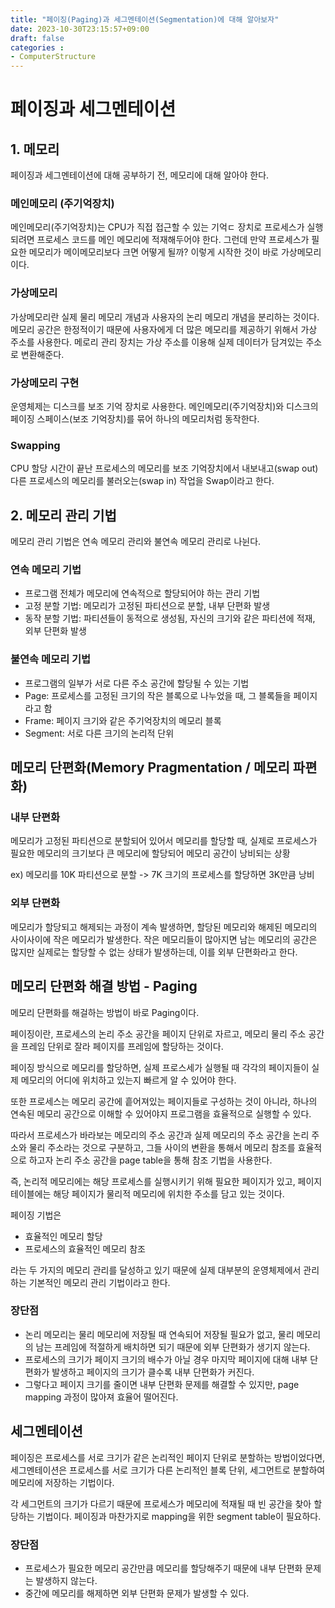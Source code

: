 ```yaml
---
title: "페이징(Paging)과 세그멘테이션(Segmentation)에 대해 알아보자"
date: 2023-10-30T23:15:57+09:00
draft: false
categories :
- ComputerStructure
---
```


# 페이징과 세그멘테이션
## 1. 메모리
페이징과 세그멘테이션에 대해 공부하기 전, 메모리에 대해 알아야 한다.

### 메인메모리 (주기억장치)
메인메모리(주기억장치)는 CPU가 직접 접근할 수 있는 기억ㄷ 장치로 프로세스가 실행되려면 프로세스 코드를 메인 메모리에 적재해두어야 한다. 그런데 만약 프로세스가 필요한 메모리가 메이메모리보다 크면 어떻게 될까? 이렇게 시작한 것이 바로 가상메모리이다.

### 가상메모리
가상메모리란 실제 물리 메모리 개념과 사용자의 논리 메모리 개념을 분리하는 것이다. 메모리 공간은 한정적이기 때문에 사용자에게 더 많은 메모리를 제공하기 위해서 가상 주소를 사용한다.
메로리 관리 장치는 가상 주소를 이용해 실제 데이터가 담겨있는 주소로 변환해준다.
 
### 가상메모리 구현
운영체제는 디스크를 보조 기억 장치로 사용한다. 메인메모리(주기억장치)와 디스크의 페이징 스페이스(보조 기억장치)를 묶어 하나의 메모리처럼 동작한다.

### Swapping
CPU 할당 시간이 끝난 프로세스의 메모리를 보조 기억장치에서 내보내고(swap out) 다른 프로세스의 메모리를 불러오는(swap in) 작업을 Swap이라고 한다.

## 2. 메모리 관리 기법
메모리 관리 기법은 연속 메모리 관리와 불연속 메모리 관리로 나뉜다.

### 연속 메모리 기법
- 프로그램 전체가 메모리에 연속적으로 할당되어야 하는 관리 기법
- 고정 분할 기법: 메모리가 고정된 파티션으로 분할, 내부 단편화 발생
- 동작 분할 기법: 파티션들이 동적으로 생성됨, 자신의 크기와 같은 파티션에 적재, 외부 단편화 발생

### 불연속 메모리 기법
- 프로그램의 일부가 서로 다른 주소 공간에 할당될 수 있는 기법
- Page: 프로세스를 고정된 크기의 작은 블록으로 나누었을 때, 그 블록들을 페이지라고 함
- Frame: 페이지 크기와 같은 주기억장치의 메모리 블록
- Segment: 서로 다른 크기의 논리적 단위

## 메모리 단편화(Memory Pragmentation / 메모리 파편화)
### 내부 단편화
메모리가 고정된 파티션으로 분할되어 있어서 메모리를 할당할 때, 실제로 프로세스가 필요한 메모리의 크기보다 큰 메모리에 할당되어 메모리 공간이 낭비되는 상황

ex) 메모리를 10K 파티션으로 분할 -> 7K 크기의 프로세스를 할당하면 3K만큼 낭비

### 외부 단편화
메모리가 할당되고 해제되는 과정이 계속 발생하면, 할당된 메모리와 해제된 메모리의 사이사이에 작은 메모리가 발생한다. 작은 메모리들이 많아지면 남는 메모리의 공간은 많지만 실제로는 할당할 수 없는 상태가 
발생하는데, 이를 외부 단편화라고 한다.

## 메모리 단편화 해결 방법 - Paging
메모리 단편화를 해걸하는 방법이 바로 Paging이다.

페이징이란, 프로세스의 논리 주소 공간을 페이지 단위로 자르고,
메모리 물리 주소 공간을 프레임 단위로 잘라 페이지를 프레임에 할당하는 것이다.

페이징 방식으로 메모리를 할당하면, 실제 프로스세가 실행될 때 각각의 페이지들이 실제 메모리의 어디에 위치하고 있는지 빠르게 알 수 있어야 한다.

또한 프로세스는 메모리 공간에 흩어져있는 페이지들로 구성하는 것이 아니라, 하나의 연속된 메모리 공간으로 이해할 수 있어야지 프로그램을 효율적으로 실행할 수 있다.

따라서 프로세스가 바라보는 메모리의 주소 공간과 실제 메모리의 주소 공간을 논리 주소와 물리 주소라는 것으로 구분하고,
그들 사이의 변환을 통해서 메모리 참조를 효율적으로 하고자 논리 주소 공간을 page table을 통해 참조 기법을 사용한다.

즉, 논리적 메모리에는 해당 프로세스를 실행시키기 위해 필요한 페이지가 있고, 페이지 테이블에는 해당 페이지가 물리적 메모리에 위치한 주소를 담고 있는 것이다.

페이징 기법은

- 효율적인 메모리 할당
- 프로세스의 효율적인 메모리 참조

라는 두 가지의 메모리 관리를 달성하고 있기 때문에 실제 대부분의 운영체제에서 관리하는 기본적인 메모리 관리 기법이라고 한다.

### 장단점
- 논리 메모리는 물리 메모리에 저장될 때 연속되어 저장될 필요가 없고, 물리 메모리의 남는 프레임에 적절하게 배치하면 되기 때문에 외부 단편화가 생기지 않는다.
- 프로세스의 크기가 페이지 크기의 배수가 아닐 경우 마지막 페이지에 대해 내부 단편화가 발생하고 페이지의 크기가 클수록 내부 단편화가 커진다.
- 그렇다고 페이지 크기를 줄이면 내부 단편화 문제를 해결할 수 있지만, page mapping 과정이 많아져 효율어 떨어진다.

## 세그멘테이션
페이징은 프로세스를 서로 크기가 같은 논리적인 페이지 단위로 분할하는 방법이었다면, 세그멘테이션은 프로세스를 서로 크기가 다른 논리적인 블록 단위, 세그먼트로 분할하여 메모리에 저장하는 기법이다.

각 세그먼트의 크기가 다르기 때문에 프로세스가 메모리에 적재될 때 빈 공간을 찾아 할당하는 기법이다. 페이징과 마찬가지로 mapping을 위한 segment table이 필요하다.

### 장단점
- 프로세스가 필요한 메모리 공간만큼 메모리를 할당해주기 때문에 내부 단편화 문제는 발생하지 않는다.
- 중간에 메모리를 해제하면 외부 단편화 문제가 발생할 수 있다.